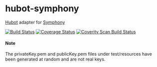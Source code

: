 # hubot-symphony

[Hubot](http://hubot.github.com/) adapter for [Symphony](https://symphony.com)

[![Build Status](https://travis-ci.org/jonfreedman/hubot-symphony.svg?branch=master)](https://travis-ci.org/jonfreedman/hubot-symphony)
[![Coverage Status](https://coveralls.io/repos/github/jonfreedman/hubot-symphony/badge.svg?branch=master)](https://coveralls.io/github/jonfreedman/hubot-symphony)
[![Coverity Scan Build Status](https://scan.coverity.com/projects/9358/badge.svg)](https://scan.coverity.com/projects/jonfreedman-hubot-symphony)

#### Note
The privateKey.pem and publicKey.pem files under test/resources have been generated at random and are not real keys.